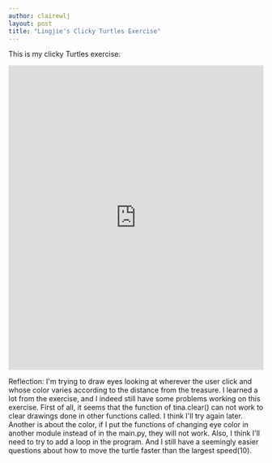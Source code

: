 ```yaml
---
author: clairewlj
layout: post
title: "Lingjie's Clicky Turtles Exercise"
---
```


This is my clicky Turtles exercise:
<iframe src="https://trinket.io/embed/python/80b8b9f32d" width="100%" height="600" frameborder="0" marginwidth="0" marginheight="0" allowfullscreen></iframe>

Reflection: I'm trying to draw eyes looking at wherever the user click and whose color varies according to the distance from the treasure. I learned a lot from the exercise, and I indeed still have some problems working on this exercise. First of all, it seems that the function of tina.clear() can not work to clear drawings done in other functions called. I think I'll try again later. Another is about the color, if I put the functions of changing eye color in another module instead of in the main.py, they will not work. Also, I think I'll need to try to add a loop in the program. And I still have a seemingly easier questions about how to move the turtle faster than the largest speed(10).
